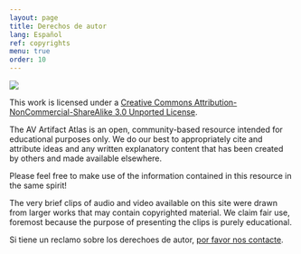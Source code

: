 ```yaml
---
layout: page
title: Derechos de autor
lang: Español
ref: copyrights
menu: true
order: 10
---
```


<img src="{{ site.baseurl }}/images/cc-by-nc-sa-300x104.png">

This work is licensed under a [Creative Commons Attribution-NonCommercial-ShareAlike 3.0 Unported License](http://creativecommons.org/licenses/by-nc-sa/3.0/).

The AV Artifact Atlas is an open, community-based resource intended for educational purposes only. We do our best to appropriately cite and attribute ideas and any written explanatory content that has been created by others and made available elsewhere.

Please feel free to make use of the information contained in this resource in the same spirit!

The very brief clips of audio and video available on this site were drawn from larger works that may contain copyrighted material. We claim fair use, foremost because the purpose of presenting the clips is purely educational.

Si tiene un reclamo sobre los derechoes de autor, [por favor nos contacte](mailto:avaa@bavc.org).
